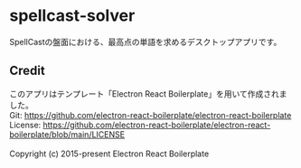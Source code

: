 # spellcast-solver

SpellCastの盤面における、最高点の単語を求めるデスクトップアプリです。

## Credit

このアプリはテンプレート「Electron React Boilerplate」を用いて作成されました。<br/>
Git: https://github.com/electron-react-boilerplate/electron-react-boilerplate<br/>
License: https://github.com/electron-react-boilerplate/electron-react-boilerplate/blob/main/LICENSE<br/>
<br/>
Copyright (c) 2015-present Electron React Boilerplate
